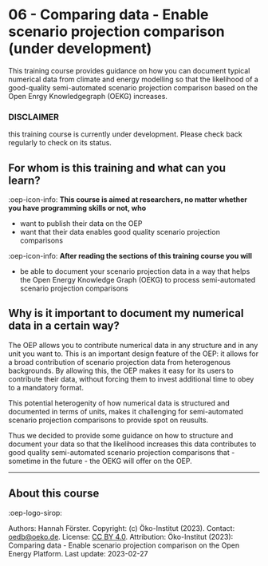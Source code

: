 # 06 - Comparing data - Enable scenario projection comparison (under development)

This training course provides guidance on how you can document typical numerical data from climate and energy modelling so
that the likelihood of a good-quality semi-automated scenario projection comparison based on the Open Enrgy Knowledgegraph (OEKG) increases.

### DISCLAIMER

this training course is currently under development. Please check back regularly to check on its status.

## For whom is this training and what can you learn?

:oep-icon-info: **This course is aimed at researchers, no matter whether you have programming skills or not, who**

- want to publish their data on the OEP
- want that their data enables good quality scenario projection comparisons

:oep-icon-info: **After reading the sections of this training course you will**

- be able to document your scenario projection data in a way that helps the Open Energy Knowledge Graph (OEKG) to process semi-automated scenario projection comparisons

## Why is it important to document my numerical data in a certain way?

The OEP allows you to contribute numerical data in any structure and in any unit you want to. This is an important design feature of the OEP: it allows for a broad contribution of scenario projection data from heterogenous backgrounds. By allowing this, the OEP makes it easy for its users to contribute their data, without forcing them to invest additional time to obey to a mandatory format.

This potential heterogenity of how numerical data is structured and documented in terms of units, makes it challenging for semi-automated scenario projection comparisons to provide spot on reusults.

Thus we decided to provide some guidance on how to structure and document your data so that the likelihood increases this data contributes to good quality semi-automated scenario projection comparisons that - sometime in the future - the OEKG will offer on the OEP.

---

## About this course

:oep-logo-sirop:

Authors: Hannah Förster. Copyright: (c) Öko-Institut (2023). Contact: oedb@oeko.de. License: [CC BY 4.0](https://creativecommons.org/licenses/by/4.0/deed.en). Attribution: Öko-Institut (2023): Comparing data - Enable scenario projection comparison on the Open Energy Platform. Last update: 2023-02-27
